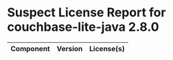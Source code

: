 
Suspect License Report for couchbase-lite-java 2.8.0
====================================================

|Component|Version|License(s)|
| :--- | :--- | :--- |
